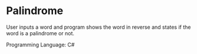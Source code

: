# Palindrome
User inputs a word and program shows the word in reverse and states if the word is a palindrome or not.

Programming Language: C#
